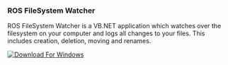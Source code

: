 ### ROS FileSystem Watcher

ROS FileSystem Watcher is a VB.NET application which watches over the filesystem on your computer and logs all changes to your files. This includes creation, deletion, moving and renames.

[![Download For Windows](https://img.shields.io/badge/Download-For%20Windows-3F51B5.svg?style=for-the-badge)](https://github.com/Richienb/ROS-FileSystem-Watcher/releases/download/v1.0.0-release/ROS.FileSystem.Watcher.Installer.exe)
